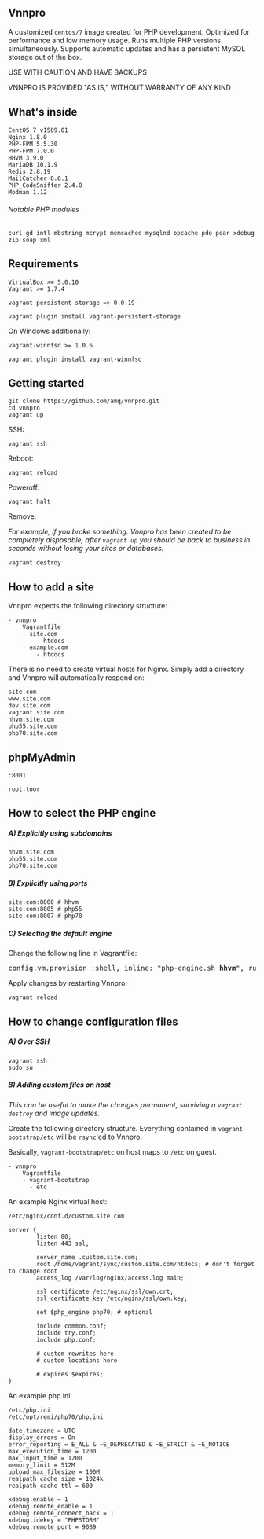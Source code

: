 ## Vnnpro

A customized ```centos/7``` image created for PHP development. Optimized for performance and low memory usage. Runs multiple PHP versions simultaneously. Supports automatic updates and has a persistent MySQL storage out of the box.

USE WITH CAUTION AND HAVE BACKUPS

VNNPRO IS PROVIDED "AS IS," WITHOUT WARRANTY OF ANY KIND

## What's inside

```
CentOS 7 v1509.01
Nginx 1.8.0
PHP-FPM 5.5.30
PHP-FPM 7.0.0
HHVM 3.9.0
MariaDB 10.1.9
Redis 2.8.19
MailCatcher 0.6.1
PHP_CodeSniffer 2.4.0
Modman 1.12
```

###### Notable PHP modules

```
curl gd intl mbstring mcrypt memcached mysqlnd opcache pdo pear xdebug zip soap xml
```

## Requirements

```
VirtualBox >= 5.0.10
Vagrant >= 1.7.4
```
```
vagrant-persistent-storage => 0.0.19

vagrant plugin install vagrant-persistent-storage
```

On Windows additionally:
```
vagrant-winnfsd >= 1.0.6

vagrant plugin install vagrant-winnfsd
```

## Getting started

```
git clone https://github.com/amq/vnnpro.git
cd vnnpro
vagrant up
```

SSH:
```
vagrant ssh
```

Reboot:
```
vagrant reload
```

Poweroff:
```
vagrant halt
```

Remove:

*For example, if you broke something. Vnnpro has been created to be completely disposable, after ```vagrant up``` you should be back to business in seconds without losing your sites or databases.*
```
vagrant destroy
```

## How to add a site

Vnnpro expects the following directory structure:

```
- vnnpro
    Vagrantfile
    - site.com
        - htdocs
    - example.com
        - htdocs
```

There is no need to create virtual hosts for Nginx. Simply add a directory and Vnnpro will automatically respond on:

```
site.com
www.site.com
dev.site.com
vagrant.site.com
hhvm.site.com
php55.site.com
php70.site.com
```

## phpMyAdmin

```
:8001
```
```
root:toor
```

## How to select the PHP engine

##### A) Explicitly using subdomains

```
hhvm.site.com
php55.site.com
php70.site.com
```

##### B) Explicitly using ports

```
site.com:8000 # hhvm
site.com:8005 # php55
site.com:8007 # php70
```

##### C) Selecting the default engine

Change the following line in Vagrantfile:

<pre>
config.vm.provision :shell, inline: "php-engine.sh <b>hhvm</b>", run: "always" # hhvm, php55, php70
</pre>

Apply changes by restarting Vnnpro:

```
vagrant reload
```

## How to change configuration files

##### A) Over SSH

```
vagrant ssh
sudo su
```

##### B) Adding custom files on host

*This can be useful to make the changes permanent, surviving a ```vagrant destroy``` and image updates.*

Create the following directory structure. Everything contained in ```vagrant-bootstrap/etc``` will be ```rsync```'ed to Vnnpro.

Basically, ```vagrant-bootstrap/etc``` on host maps to ```/etc``` on guest.

```
- vnnpro
    Vagrantfile
    - vagrant-bootstrap
      - etc
```



An example Nginx virtual host:

```
/etc/nginx/conf.d/custom.site.com
```
```
server {
        listen 80;
        listen 443 ssl;

        server_name .custom.site.com;
        root /home/vagrant/sync/custom.site.com/htdocs; # don't forget to change root
        access_log /var/log/nginx/access.log main;

        ssl_certificate /etc/nginx/ssl/own.crt;
        ssl_certificate_key /etc/nginx/ssl/own.key;

        set $php_engine php70; # optional

        include common.conf;
        include try.conf;
        include php.conf;

        # custom rewrites here
        # custom locations here

        # expires $expires;
}
```

An example php.ini:
```
/etc/php.ini
/etc/opt/remi/php70/php.ini
```
```
date.timezone = UTC
display_errors = On
error_reporting = E_ALL & ~E_DEPRECATED & ~E_STRICT & ~E_NOTICE
max_execution_time = 1200
max_input_time = 1200
memory_limit = 512M
upload_max_filesize = 100M
realpath_cache_size = 1024k
realpath_cache_ttl = 600

xdebug.enable = 1
xdebug.remote_enable = 1
xdebug.remote_connect_back = 1
xdebug.idekey = "PHPSTORM"
xdebug.remote_port = 9089
```
